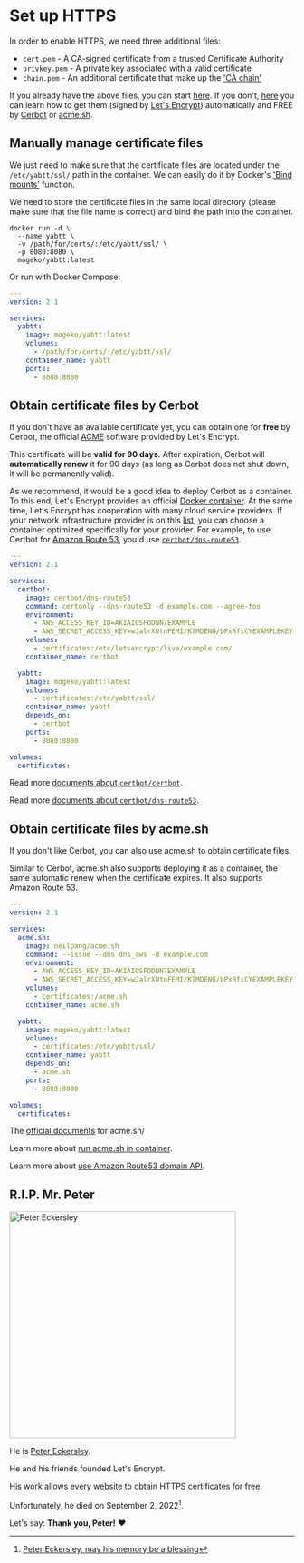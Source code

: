 # Set up HTTPS

In order to enable HTTPS, we need three additional files:

- `cert.pem` - A CA-signed certificate from a trusted Certificate Authority
- `privkey.pem` - A private key associated with a valid certificate
- `chain.pem` - An additional certificate that make up the ['CA chain'](https://en.wikipedia.org/wiki/Chain_of_trust)

If you already have the above files, you can start [here](#manually-manage-certificate-files). If you don't, [here](#obtain-certificate-files-by-cerbot) you can learn how to get them (signed by [Let's Encrypt](https://letsencrypt.org)) automatically and FREE by [Cerbot](https://certbot.eff.org) or [acme.sh](https://github.com/acmesh-official/acme.sh).

## Manually manage certificate files

We just need to make sure that the certificate files are located under the `/etc/yabtt/ssl/` path in the container. We can easily do it by Docker's ['Bind mounts'](https://docs.docker.com/storage/bind-mounts) function.

We need to store the certificate files in the same local directory (please make sure that the file name is correct) and bind the path into the container.

```shell
docker run -d \
  --name yabtt \
  -v /path/for/certs/:/etc/yabtt/ssl/ \
  -p 8080:8080 \
  mogeko/yabtt:latest
```

Or run with Docker Compose:

```yml
---
version: 2.1

services:
  yabtt:
    image: mogeko/yabtt:latest
    volumes:
      - /path/for/certs/:/etc/yabtt/ssl/
    container_name: yabtt
    ports:
      - 8080:8080
```

## Obtain certificate files by Cerbot

If you don't have an available certificate yet, you can obtain one for **free** by Cerbot, the official [ACME](https://datatracker.ietf.org/doc/html/rfc8555) software provided by Let's Encrypt.

This certificate will be **valid for 90 days**. After expiration, Cerbot will **automatically renew** it for 90 days (as long as Cerbot does not shut down, it will be permanently valid).

As we recommend, it would be a good idea to deploy Cerbot as a container. To this end, Let's Encrypt provides an official [Docker container](https://hub.docker.com/r/certbot/certbot). At the same time, Let's Encrypt has cooperation with many cloud service providers. If your network infrastructure provider is on this [list](https://hub.docker.com/u/certbot), you can choose a container optimized specifically for your provider. For example, to use Certbot for [Amazon Route 53](https://aws.amazon.com/route53), you'd use [`certbot/dns-route53`](https://hub.docker.com/r/certbot/dns-route53).

```yml
---
version: 2.1

services:
  certbot:
    image: certbot/dns-route53
    command: certonly --dns-route53 -d example.com --agree-tos
    environment:
      - AWS_ACCESS_KEY_ID=AKIAIOSFODNN7EXAMPLE
      - AWS_SECRET_ACCESS_KEY=wJalrXUtnFEMI/K7MDENG/bPxRfiCYEXAMPLEKEY
    volumes:
      - certificates:/etc/letsencrypt/live/example.com/
    container_name: certbot

  yabtt:
    image: mogeko/yabtt:latest
    volumes:
      - certificates:/etc/yabtt/ssl/
    container_name: yabtt
    depends_on:
      - certbot
    ports:
      - 8080:8080

volumes:
  certificates:
```

Read more [documents about `certbot/certbot`](https://eff-certbot.readthedocs.io/en/stable/install.html#alternative-1-docker).

Read more [documents about `certbot/dns-route53`](https://certbot-dns-route53.readthedocs.io/en/stable).

## Obtain certificate files by acme.sh

If you don't like Cerbot, you can also use acme.sh to obtain certificate files.

Similar to Cerbot, acme.sh also supports deploying it as a container, the same automatic renew when the certificate expires. It also supports Amazon Route 53.

```yml
---
version: 2.1

services:
  acme.sh:
    image: neilpang/acme.sh
    command: --issue --dns dns_aws -d example.com
    environment:
      - AWS_ACCESS_KEY_ID=AKIAIOSFODNN7EXAMPLE
      - AWS_SECRET_ACCESS_KEY=wJalrXUtnFEMI/K7MDENG/bPxRfiCYEXAMPLEKEY
    volumes:
      - certificates:/acme.sh
    container_name: acme.sh

  yabtt:
    image: mogeko/yabtt:latest
    volumes:
      - certificates:/etc/yabtt/ssl/
    container_name: yabtt
    depends_on:
      - acme.sh
    ports:
      - 8080:8080

volumes:
  certificates:
```

The [official documents](https://github.com/acmesh-official/acme.sh/wiki) for acme.sh/

Learn more about [run acme.sh in container](https://github.com/acmesh-official/acme.sh/wiki/Run-acme.sh-in-docker).

Learn more about [use Amazon Route53 domain API](https://github.com/acmesh-official/acme.sh/wiki/dnsapi#10-use-amazon-route53-domain-api).

## R.I.P. Mr. Peter

<img src="https://user-images.githubusercontent.com/26341224/212175638-94333d89-f5fc-4975-b498-a111e81347ca.jpg"
     title="Peter Eckersley in San Francisco (March 2022)"
     alt="Peter Eckersley"
     width="400px"
     />

He is [Peter Eckersley](https://www.eff.org/about/staff/peter-eckersley).

He and his friends founded Let's Encrypt.

His work allows every website to obtain HTTPS certificates for free.

Unfortunately, he died on September 2, 2022[^1].

Let's say: **Thank you, Peter!** :hearts:

[^1]: [Peter Eckersley, may his memory be a blessing](https://community.letsencrypt.org/t/peter-eckersley-may-his-memory-be-a-blessing/183854)
